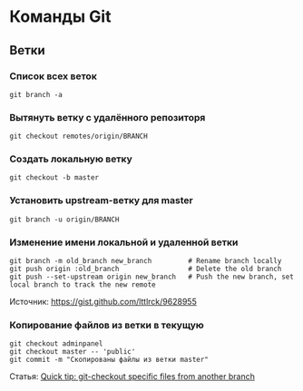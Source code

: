 # Команды Git

## Ветки

### Список всех веток

```shell
git branch -a
```

### Вытянуть ветку с удалённого репозиторя

```shell
git checkout remotes/origin/BRANCH
```

### Создать локальную ветку

```shell
git checkout -b master
```

### Установить upstream-ветку для master

```shell
git branch -u origin/BRANCH
```

### Изменение имени локальной и удаленной ветки 

```shell
git branch -m old_branch new_branch         # Rename branch locally    
git push origin :old_branch                 # Delete the old branch    
git push --set-upstream origin new_branch   # Push the new branch, set local branch to track the new remote
```

Источник: https://gist.github.com/lttlrck/9628955

### Копирование файлов из ветки в текущую

```shell
git checkout adminpanel
git checkout master -- 'public'
git commit -m "Скопированы файлы из ветки master"
```

Статья: [Quick tip: git-checkout specific files from another branch](http://nicolasgallagher.com/git-checkout-specific-files-from-another-branch/)
